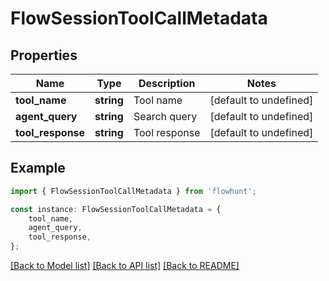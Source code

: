 # FlowSessionToolCallMetadata


## Properties

Name | Type | Description | Notes
------------ | ------------- | ------------- | -------------
**tool_name** | **string** | Tool name | [default to undefined]
**agent_query** | **string** | Search query | [default to undefined]
**tool_response** | **string** | Tool response | [default to undefined]

## Example

```typescript
import { FlowSessionToolCallMetadata } from 'flowhunt';

const instance: FlowSessionToolCallMetadata = {
    tool_name,
    agent_query,
    tool_response,
};
```

[[Back to Model list]](../README.md#documentation-for-models) [[Back to API list]](../README.md#documentation-for-api-endpoints) [[Back to README]](../README.md)
